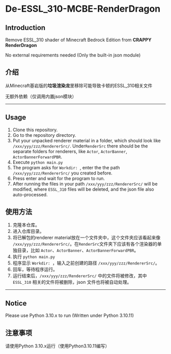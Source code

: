 # De-ESSL_310-MCBE-RenderDragon
## Introduction

Remove ESSL_310 shader of Minecraft Bedrock Edition from **CRAPPY RenderDragon**

No external requirements needed (Only the built-in json module)

## 介绍

从Minecraft基岩版的**垃圾渲染龙**里移除可能导致卡顿的ESSL_310相关文件

无额外依赖（仅调用内置json模块）

------------------------------------------------------------------------------------
## Usage

1. Clone this repository.
2. Go to the repository directory.
3. Put your unpacked renderer material in a folder, which should look like ``/xxx/yyy/zzz/RendererSrc/``. Under``RenderSrc`` there should be the separate folders for renderers, like ``Actor``, ``ActorBanner``, ``ActorBannerForwardPBR``.
4. Execute ``python main.py``
5. The program asks for ``Workdir: ``, enter the the path ``/xxx/yyy/zzz/RendererSrc/`` you created before.
6. Press enter and wait for the program to run.
7. After running the files in your path ``/xxx/yyy/zzz/RendererSrc/`` will be modified, where ``ESSL_310`` files will be deleted, and the json file also auto-processed.

## 使用方法

1. 克隆本仓库。
2. 进入仓库目录。
3. 将已解包的renderer material放在一个文件夹中，这个文件夹应该看起来像 ``/xxx/yyy/zzz/RendererSrc/``。在``RenderSrc``文件夹下应该有各个渲染器的单独目录，比如 ``Actor``、``ActorBanner``、``ActorBannerForwardPBR``。
4. 执行 ``python main.py``
5. 程序显示 ``Workdir: ``，输入之前创建的路径 ``/xxx/yyy/zzz/RendererSrc/``。
6. 回车，等待程序运行。
7. 运行结束后，``/xxx/yyy/zzz/RendererSrc/`` 中的文件将被修改，其中 ``ESSL_310`` 相关的文件将被删除，json 文件也将被自动处理。

------------------------------------------------------------------------------------
## Notice

Please use Python 3.10.x to run (Written under Python 3.10.11)

## 注意事项

请使用Python 3.10.x运行（使用Python3.10.11编写）




